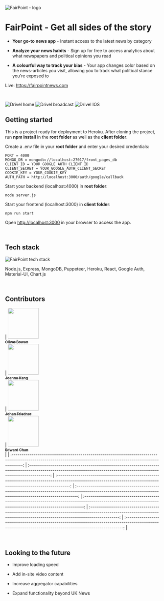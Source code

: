 

![FairPoint - logo](https://i.ibb.co/t4rSWGB/brain2.png)


# FairPoint - Get all sides of the story



-  **Your go-to news app** - Instant access to the latest news by category

-  **Analyze your news habits** - Sign up for free to access analytics about what newspapers and political opinions you read

-  **A colourful way to track your bias** - Your app changes color based on the news-articles you visit, allowing you to track what political stance you're exposed to



Live: https://fairpointnews.com

<br/>

![Drivel home](https://i.ibb.co/mh3wqBW/drivel-home-small.png)
![Drivel broadcast](https://i.ibb.co/vBHxpWh/drivel-broadcast-small.png)
![Drivel IOS](https://i.ibb.co/m8L6ks3/drivel-all-IOS.png)


## Getting started

This is a project ready for deployment to Heroku. After cloning the project, run **npm install** in the **root folder** as well as the **client folder**.

Create a .env file in your **root folder** and enter your desired credentials:



    PORT = 4000
    MONGO_DB = mongodb://localhost:27017/front_pages_db
    CLIENT_ID = YOUR_GOOGLE_AUTH_CLIENT_ID
    CLIENT_SECRET = YOUR_GOOGLE_AUTH_CLIENT_SECRET
    COOKIE_KEY = YOUR_COOKIE_KEY
    AUTH_PATH = http://localhost:3000/auth/google/callback

Start your backend (localhost:4000) in **root folder**:

    node server.js

Start your frontend (localhost:3000) in **client folder**:



    npm run start


Open [http://localhost:3000](http://localhost:3000/) in your browser to access the app.


</br>

## Tech stack


![FairPoint tech stack](https://i.ibb.co/TrZSzf4/fairnews-stack-small.png)


Node.js, Express, MongoDB, Puppeteer, Heroku, React, Google Auth, Material-UI, Chart.js


</br>

## Contributors

| [<img src="https://avatars0.githubusercontent.com/u/62963670?s=460&u=9582d59a15347500ba8b3efea4e2f53e0de9c07d&v=4" width="100px;"/><br /><sub><b>Oliver Bowen</b></sub>](https://www.linkedin.com/in/oliverbowen/)<br />        | [<img src="https://avatars3.githubusercontent.com/u/34419390?s=460&u=ff60c2a18f97a8b98e807e4d36e39e56377f4670&v=4" width="100px;"/><br /><sub><b>Joanna Kang</b></sub>](https://www.linkedin.com/in/sooyeon-kang-244599112/)<br /> | [<img src="https://avatars1.githubusercontent.com/u/17622438?s=460&u=6d972a510e427effc6c79d5e0686724585342ac2&v=4" width="100px;"/><br /><sub><b>Johan Friedner</b></sub>](https://www.linkedin.com/in/johanfriedner/)<br />          | [<img src="https://avatars0.githubusercontent.com/u/58035488?s=460&u=8214dffedea9e121cc596cf3d43844957a62c34c&v=4" width="100px;"/><br /><sub><b>Edward Chan</b></sub>](https://www.linkedin.com/in/eklchan/)<br /> |
| :-----------------------------------------------------------------------------------------------------------------------------------------------------------------: | :-----------------------------------------------------------------------------------------------------------------------------------------------------------------------: | :-------------------------------------------------------------------------------------------------------------------------------------------------------------------: | :-------------------------------------------------------------------------------------------------------------------------------------------------------------: | :------------------------------------------------------------------------------------------------------------------------------------------------------------: | :---------------------------------------------------------------------------------------------------------------------------------------------------------------------------: | :-----------------------------------------------------------------------------------------------------------------------------------------------------------: |

</br>

## Looking to the future

- Improve loading speed

- Add in-site video content

- Increase aggregator capabilities

- Expand functionality beyond UK News
